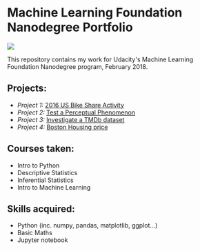 
# Machine Learning Foundation Nanodegree Portfolio

<img src="https://www.interworks.com/sites/default/files/blog/udacity%20header%202_0.png">

This repository contains my work for Udacity's Machine Learning Foundation Nanodegree program, February 2018.

## Projects:
* *Project 1:* [2016 US Bike Share Activity](https://github.com/seifip/udacity-data-analyst-nanodegree/tree/master/P2%20-%20Analyzing%20the%20NYC%20Subway%20Dataset)
* *Project 2:* [Test a Perceptual Phenomenon](https://github.com/seifip/udacity-data-analyst-nanodegree/tree/master/P1%20-Test%20a%20Perceptual%20Phenomenon)
* *Project 3:* [Investigate a TMDb dataset](https://github.com/seifip/udacity-data-analyst-nanodegree/tree/master/P3%20-%20Data%20Wrangling%20with%20MongoDB)
* *Project 4:* [Boston Housing price](https://github.com/greatdrs/myUdacity_project/tree/master/boston_housing)

## Courses taken:
* Intro to Python
* Descriptive Statistics
* Inferential Statistics
* Intro to Machine Learning

## Skills acquired:
* Python (inc. numpy, pandas, matplotlib, ggplot...)
* Basic Maths
* Jupyter notebook
